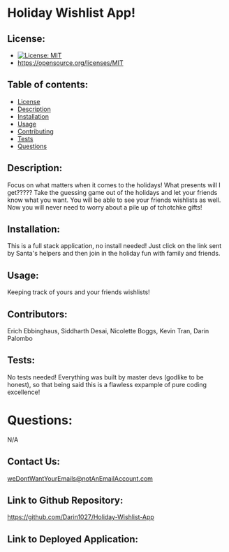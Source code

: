 # Holiday Wishlist App!

## License:

- [![License: MIT](https://img.shields.io/badge/License-MIT-yellow.svg)](https://opensource.org/licenses/MIT)
- https://opensource.org/licenses/MIT

## Table of contents:

- [License](#license)
- [Description](#description)
- [Installation](#installation)
- [Usage](#usage)
- [Contributing](#contributing)
- [Tests](#tests)
- [Questions](#questions)

## Description:

Focus on what matters when it comes to the holidays! What presents will I get????? Take the guessing game out of the holidays and let your friends know what you want. You will be able to see your friends wishlists as well. Now you will never need to worry about a pile up of tchotchke gifts!

## Installation:

This is a full stack application, no install needed! Just click on the link sent by Santa's helpers and then join in the holiday fun with family and friends.

## Usage:

Keeping track of yours and your friends wishlists!

## Contributors:

Erich Ebbinghaus, Siddharth Desai, Nicolette Boggs, Kevin Tran, Darin Palombo

## Tests:

No tests needed! Everything was built by master devs (godlike to be honest), so that being said this is a flawless expample of pure coding excellence!

# Questions:

N/A

## Contact Us:

weDontWantYourEmails@notAnEmailAccount.com

## Link to Github Repository:

https://github.com/Darin1027/Holiday-Wishlist-App

## Link to Deployed Application:
